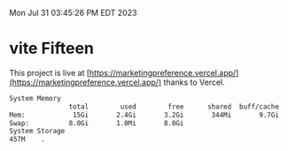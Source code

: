 Mon Jul 31 03:45:26 PM EDT 2023

# vite Fifteen


This project is live at [https://marketingpreference.vercel.app/](https://marketingpreference.vercel.app/) thanks to Vercel.

```bash
System Memory
               total        used        free      shared  buff/cache   available
Mem:            15Gi       2.4Gi       3.2Gi       344Mi       9.7Gi        12Gi
Swap:          8.0Gi       1.0Mi       8.0Gi
System Storage
457M	.
```
